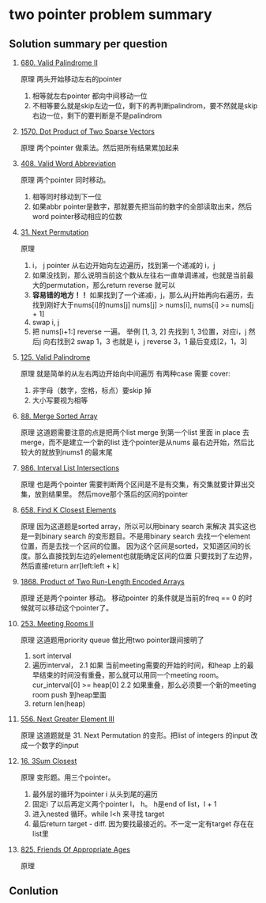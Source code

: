 # two pointer problem summary

## Solution summary per question

1. [680. Valid Palindrome II](https://leetcode.com/problems/valid-palindrome-ii/)

    原理
    两头开始移动左右的pointer
    1. 相等就左右pointer 都向中间移动一位
    2. 不相等要么就是skip左边一位，剩下的再判断palindrom，要不然就是skip 右边一位，剩下的要判断是不是palindrom

2. [1570. Dot Product of Two Sparse Vectors](https://leetcode.com/problems/dot-product-of-two-sparse-vectors/)

    原理
    两个pointer 做乘法。然后把所有结果累加起来

3. [408. Valid Word Abbreviation](https://leetcode.com/problems/valid-word-abbreviation/)

    原理
    两个pointer 同时移动。
    1. 相等同时移动到下一位
    2. 如果abbr pointer是数字，那就要先把当前的数字的全部读取出来，然后word pointer移动相应的位数

4. [31. Next Permutation](https://leetcode.com/problems/next-permutation/)

    原理
    1. i， j pointer 从右边开始向左边遍历，找到第一个递减的 i，j
    2. 如果没找到，那么说明当前这个数从左往右一直单调递减，也就是当前最大的permutation，那么return reverse 就可以
    3. **容易错的地方！！** 如果找到了一个递减i，j，那么从j开始再向右遍历，去找到刚好大于nums[i]的nums[j]
        nums[j] > nums[i], nums[i] >= nums[j + 1]
    4. swap i, j
    5. 把 nums[i+1:] reverse 一遍。
    举例 [1, 3, 2]
    先找到 1, 3位置，对应i，j
    然后j 向右找到2
    swap 1，3 也就是 i，j
    reverse 3，1 
    最后变成[2，1，3]

5. [125. Valid Palindrome](https://leetcode.com/problems/valid-palindrome/)

    原理
    就是简单的从左右两边开始向中间遍历
    有两种case 需要 cover:
    1. 非字母（数字，空格，标点）要skip 掉
    2. 大小写要视为相等

6. [88. Merge Sorted Array](https://leetcode.com/problems/merge-sorted-array/)

    原理
    这道题需要注意的点是把两个list merge 到第一个list 里面
    in place 去merge，而不是建立一个新的list
    连个pointer是从nums 最右边开始，然后比较大的就放到nums1 的最末尾

7. [986. Interval List Intersections](https://leetcode.com/problems/interval-list-intersections/)

    原理
    也是两个pointer
    需要判断两个区间是不是有交集，有交集就要计算出交集，放到结果里。
    然后move那个落后的区间的pointer

8. [658. Find K Closest Elements](https://leetcode.com/problems/find-k-closest-elements/)

    原理
    因为这道题是sorted array，所以可以用binary search 来解决
    其实这也是一到binary search 的变形题目。不是用binary search 去找一个element 位置，而是去找一个区间的位置。
    因为这个区间是sorted，又知道区间的长度。那么直接找到左边的element也就能确定区间的位置
    只要找到了左边界，然后直接return arr[left:left + k]

9. [1868. Product of Two Run-Length Encoded Arrays](https://leetcode.com/problems/product-of-two-run-length-encoded-arrays/)

    原理
    还是两个pointer 移动。
    移动pointer 的条件就是当前的freq == 0 的时候就可以移动这个pointer了。

10. [253. Meeting Rooms II](https://leetcode.com/problems/meeting-rooms-ii/)

    原理
    这道题用priority queue 做比用two pointer跟间接明了
    1. sort interval
    2. 遍历interval，
        2.1 如果 当前meeting需要的开始的时间，和heap 上的最早结束的时间没有重叠，那么就可以用同一个meeting room。
        cur_interval[0] >= heap[0]
        2.2 如果重叠，那么必须要一个新的meeting room push 到heap里面
    3. return len(heap)

11. [556. Next Greater Element III](https://leetcode.com/problems/next-greater-element-iii/)

    原理
    这道题就是 31. Next Permutation 的变形。把list of integers 的input 改成一个数字的input

12. [16. 3Sum Closest](https://leetcode.com/problems/3sum-closest/)

    原理
    变形题。用三个pointer。
    1. 最外层的循环为pointer i 从头到尾的遍历
    2. 固定i 了以后再定义两个pointer  l， h。 h是end of list，l + 1
    3. 进入nested 循环。while l<h 来寻找 target
    4. 最后return target - diff. 因为要找最接近的。不一定一定有target 存在在list里

13. [825. Friends Of Appropriate Ages](https://leetcode.com/problems/friends-of-appropriate-ages/)
    
    原理
    


## Conlution


